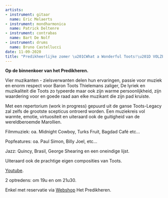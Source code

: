 ```yaml
---
artists:
- instrument: gitaar
  name: Eric Melaerts
- instrument: mondharmonica
  name: Patrick Deltenre
- instrument: contrabas
  name: Bart De Nolf
- instrument: drums
  name: Bruno Castellucci
date: 11-09-2020
title: "Predikheerlijke zomer \u201CWhat a Wonderful Toots!\u201D VOLZET"
---
```

**Op de binnenkoer van het Predikheren.**

Vier muzikanten - zielsverwanten delen hun ervaringen, passie voor muziek en enorm respect voor Baron 
Toots Thielemans zaliger, De lyriek en muzikaliteit die Toots zo typeerde maar ook zijn warme persoonlijkheid, 
zijn waardering voor en goede raad aan elke muzikant die zijn pad kruiste. 

Met een repertorium (work in progress) gepuurd uit de ganse Toots-Legacy zal zelfs de grootste scepticus ontroerd worden.
Een muziekreis vol warmte, emotie, virtuositeit en uiteraard ook de guitigheid van de wereldberoemde Marollien. 

Filmmuziek: oa. Midnight Cowboy, Turks Fruit, Bagdad Café etc… 

Popfeatures: oa. Paul Simon, Billy Joel, etc… 

Jazz: Quincy, Brasil, George Shearing en een oneindige lijst. 

Uiteraard ook de prachtige eigen composities van Toots. 

[Youtube](https://www.youtube.com/watch?v=TWpgGD1quHM). 

2 optredens: om 19u en om 21u30. 

Enkel met reservatie via [Webshop](https://ticketshop.ticketmatic.com/mechelen/predikheren) Het Predikheren.
